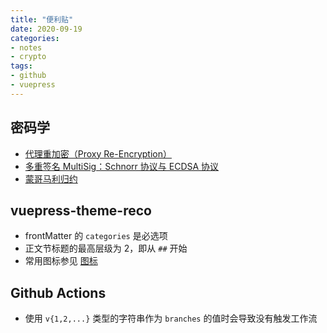 ```yaml
---
title: "便利贴"
date: 2020-09-19
categories:
- notes
- crypto
tags:
- github
- vuepress
---
```


## 密码学
- [代理重加密（Proxy Re-Encryption）](/static/sticky-notes/crypto/proxy-re-encryption/README.pdf)
- [多重签名 MultiSig：Schnorr 协议与 ECDSA 协议](/static/sticky-notes/crypto/multi-sig-schnorr-and-ecdsa-protocol/README.pdf)
- [蒙哥马利归约](/static/sticky-notes/crypto/montgomery-reduction/README.pdf)

## vuepress-theme-reco
- frontMatter 的 `categories` 是必选项
- 正文节标题的最高层级为 2，即从 `##` 开始
- 常用图标参见 [图标](https://vuepress-theme-reco.recoluan.com/views/1.x/configJs.html#%E5%9B%BE%E6%A0%87)

## Github Actions
- 使用 `v{1,2,...}` 类型的字符串作为 `branches` 的值时会导致没有触发工作流
